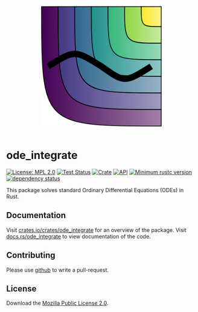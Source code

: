 <div align="center">
    <img alt="ode_integrate" src="doc/logo3.svg" width="320"/>
</div>
<br/>

[comment]: <> (https://waldyrious.net/viridis-palette-generator/)
# ode_integrate
[![License: MPL 2.0](https://img.shields.io/badge/License-MPL_2.0-brightgreen.svg)](https://opensource.org/licenses/MPL-2.0)
[![Test Status](https://github.com/jonaspleyer/ode_integrate/actions/workflows/test.yml/badge.svg?event=push)](https://github.com/jonaspleyer/ode_integrate/actions)
[![Crate](https://img.shields.io/crates/v/ode_integrate.svg)](https://crates.io/crates/ode_integrate)
[![API](https://docs.rs/ode_integrate/badge.svg)](https://docs.rs/ode_integrate)
[![Minimum rustc version](https://img.shields.io/badge/rustc-1.36+-lightgray.svg)](https://github.com/jonaspleyer/ode_integrate#rust-version-requirements)
[![dependency status](https://deps.rs/crate/ode_integrate/0.0.1/status.svg)](https://deps.rs/crate/ode_integrate/0.0.1)

This package solves standard Ordinary Differential Equations (ODEs) in Rust.

## Documentation
Visit [crates.io/crates/ode_integrate](https://crates.io/crates/ode_integrate) for an overview of the package.
Visit [docs.rs/ode_integrate](https://docs.rs/ode_integrate) to view documentation of the code.

## Contributing
Please use [github](https://www.github.com/jonaspleyer/ode_integrate) to write a pull-request.

## License
Download the [Mozilla Public License 2.0](https://www.mozilla.org/en-US/MPL/2.0/).
